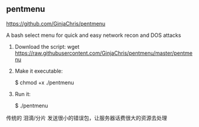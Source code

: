 
## pentmenu

https://github.com/GinjaChris/pentmenu

A bash select menu for quick and easy network recon and DOS attacks

1. Download the script:
    wget https://raw.githubusercontent.com/GinjaChris/pentmenu/master/pentmenu

2.  Make it executable:

    $ chmod +x ./pentmenu

3. Run it:

    $ ./pentmenu


传统的
泪滴/分片
    发送很小的错误包，让服务器话费很大的资源去处理
